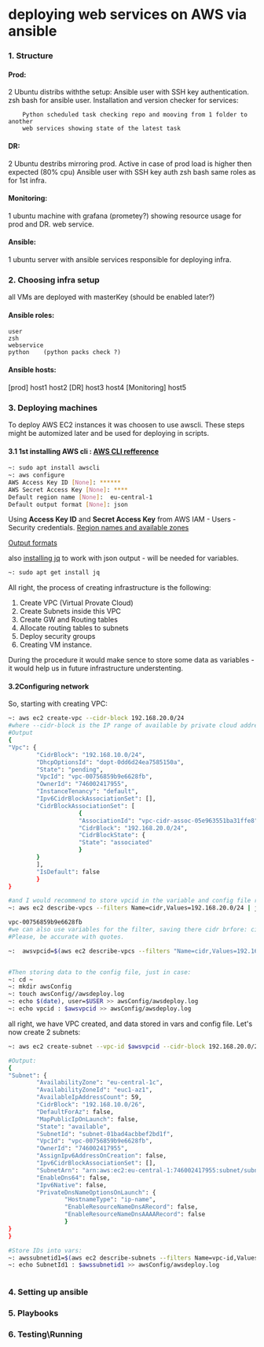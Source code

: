 # deploying web services on AWS via ansible


### 1. Structure

#### Prod:
2 Ubuntu distribs withthe setup:
    Ansible user with SSH key authentication.
    zsh bash for ansible user.
    Installation and version checker for services:

        Python scheduled task checking repo and mooving from 1 folder to another
        web services showing state of the latest task
#### DR:
2 Ubuntu destribs mirroring prod. Active in case of prod load is higher then expected (80% cpu)
    Ansible user with SSH key auth
    zsh bash
    same roles as for 1st infra.

#### Monitoring:
1 ubuntu machine with grafana (prometey?) showing resource usage for prod and DR. web service.

#### Ansible:
1 ubuntu server with ansible services responsible for deploying infra.

### 2. Choosing infra setup

all VMs are deployed with masterKey (should be enabled later?)

#### Ansible roles:
    user
    zsh
    webservice
    python    (python packs check ?)

#### Ansible hosts:
[prod]
    host1
    host2
[DR]
    host3
    host4
[Monitoring]
    host5
    
### 3. Deploying machines

To deploy AWS EC2 instances it was choosen to use awscli.
These steps might be automized later and be used for deploying in scripts.
#### 3.1 1st installing AWS cli : [AWS CLI refference](https://docs.aws.amazon.com/cli/latest/reference/ec2/index.html)
```bash
~: sudo apt install awscli
~: aws configure
AWS Access Key ID [None]: ******
AWS Secret Access Key [None]: ****
Default region name [None]:  eu-central-1
Default output format [None]: json
```
Using **Access Key ID** and **Secret Access Key** from AWS IAM - Users - Security credentials.
[Region names and available zones](https://docs.aws.amazon.com/AmazonRDS/latest/UserGuide/Concepts.RegionsAndAvailabilityZones.html)

[Output formats](https://docs.aws.amazon.com/cli/latest/userguide/cli-usage-output-format.html)

also [installing jq](https://stedolan.github.io/jq/) to work with json output - will be needed for variables. 
```bash 
~: sudo apt get install jq
```

All right, the process of creating infrastructure is the following:
 1. Create VPC (Virtual Provate Cloud)
 2. Create Subnets inside this VPC
 3. Create GW and Routing tables
 4. Allocate routing tables to subnets
 5. Deploy security groups 
 6. Creating VM instance.

During the procedure it would make sence to store some data as variables - it would help us in future infrastructure understenting.
#### 3.2Configuring network
So, starting with creating VPC:

```bash
~: aws ec2 create-vpc --cidr-block 192.168.20.0/24 
#where --cidr-block is the IP range of available by private cloud addresses
#Output
{
"Vpc": {
		"CidrBlock": "192.168.10.0/24",
		"DhcpOptionsId": "dopt-0dd6d24ea7585150a",
		"State": "pending",
		"VpcId": "vpc-00756859b9e6628fb",
		"OwnerId": "746002417955",
		"InstanceTenancy": "default",
		"Ipv6CidrBlockAssociationSet": [],
		"CidrBlockAssociationSet": [
					{
					"AssociationId": "vpc-cidr-assoc-05e963551ba31ffe8",
					"CidrBlock": "192.168.20.0/24",
					"CidrBlockState": {
					"State": "associated"
					}
		}
		],
		"IsDefault": false
		}
}

#and I would recommend to store vpcid in the variable and config file right after that:
~: aws ec2 describe-vpcs --filters Name=cidr,Values=192.168.20.0/24 | jq -r '.Vpcs | .[] | .VpcId'

vpc-00756859b9e6628fb
#we can also use variables for the filter, saving there cidr brfore: cidr=192.168.20.0/24
#Please, be accurate with quotes.

~:  awsvpcid=$(aws ec2 describe-vpcs --filters "Name=cidr,Values=192.168.20.0/24" | jq -r '.Vpcs | .[] | .VpcId')


#Then storing data to the config file, just in case:
~: cd ~
~: mkdir awsConfig
~: touch awsConfig//awsdeploy.log
~: echo $(date), user=$USER >> awsConfig/awsdeploy.log
~: echo vpcid : $awsvpcid >> awsConfig/awsdeploy.log

```

all right, we have VPC created, and data stored in vars and config file. Let's now create 2 subnets:

```bash
~: aws ec2 create-subnet --vpc-id $awsvpcid --cidr-block 192.168.20.0/26

#Output:
{
"Subnet": {
		"AvailabilityZone": "eu-central-1c",
		"AvailabilityZoneId": "euc1-az1",
		"AvailableIpAddressCount": 59,
		"CidrBlock": "192.168.10.0/26",
		"DefaultForAz": false,
		"MapPublicIpOnLaunch": false,
		"State": "available",
		"SubnetId": "subnet-01bad4acbbef2bd1f",
		"VpcId": "vpc-00756859b9e6628fb",
		"OwnerId": "746002417955",
		"AssignIpv6AddressOnCreation": false,
		"Ipv6CidrBlockAssociationSet": [],
		"SubnetArn": "arn:aws:ec2:eu-central-1:746002417955:subnet/subnet-01bad4acbbef2bd1f",
		"EnableDns64": false,
		"Ipv6Native": false,
		"PrivateDnsNameOptionsOnLaunch": {
				"HostnameType": "ip-name",
				"EnableResourceNameDnsARecord": false,
				"EnableResourceNameDnsAAAARecord": false
				}
}
}

#Store IDs into vars:
~: awssubnetid1=$(aws ec2 describe-subnets --filters Name=vpc-id,Values=$awsvpcid | jq -r '.Subnets |.[] |.SubnetId')
~: echo SubnetId1 : $awssubnetid1 >> awsConfig/awsdeploy.log



```




### 4. Setting up ansible

### 5. Playbooks

### 6. Testing\Running
